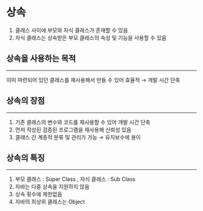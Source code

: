 # 상속

1. 클래스 사이에 부모와 자식 클래스가 존재할 수 있음
2. 자식 클래스는 상속받은 부모 클래스의 속성 및 기능을 사용할 수 있음

## 상속을 사용하는 목적
---

이미 마련되어 있던 클래스를 재사용해서 만들 수 있어 효율적
→ 개발 시간 단축

## 상속의 장점
---

1. 기존 클래스의 변수와 코드를 재사용할 수 있어 개발 시간 단축
2. 먼저 작성된 검증된 프로그램을 재사용해 신뢰성 있음
3. 클래스 간 계층적 분류 및 관리가 가능 → 유지보수에 용이

## 상속의 특징
---

1. 부모 클래스 : Super Class , 자식 클래스 : Sub Class
2. 자바는 다중 상속을 지원하지 않음
3. 상속 횟수에 제한없음
4. 자바의 최상위 클래스는 Object